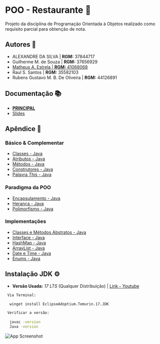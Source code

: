 
# POO - Restaurante 🍔

Projeto da disciplina de Programação Orientada à Objetos realizado como requisito parcial para obtenção de nota.


## Autores 🤝

- ALEXANDRE DA SILVA | **RGM:** 37844717
- Guilherme M. de Souza | **RGM:** 37656929
- [Matheus A. Estrela | **RGM:** 41068068](https://github.com/theVyke)
- Raul S. Santos | **RGM:** 35582103
- Rubens Gustavo M. B. De Oliveira | **RGM:** 44126891


## Documentação 📚

- [**PRINCIPAL**](https://1drv.ms/w/c/735ed4d1c91c50a3/EWGLvtlCOG9FnYTX5pvW_iYB9tHU7_RH0Nn0jkg5KceQiA?e=eaEogI)
- [Slides](https://drive.google.com/drive/folders/1afBNMocfGJmqi-BDZHpmxeoNl1TF0R0B?usp=sharing)




## Apêndice 📖

### Básico & Complementar

- [Classes - Java](https://www.w3schools.com/java/java_classes.asp)
- [Atributos - Java](https://www.w3schools.com/java/java_class_attributes.asp)
- [Métodos - Java](https://www.w3schools.com/java/java_class_methods.asp)
- [Construtores - Java](https://www.w3schools.com/java/java_constructors.asp)
- [Palavra *This* - Java](https://www.w3schools.com/java/ref_keyword_this.asp)


### Paradigma da POO

- [Encapsulamento - Java](https://www.w3schools.com/java/java_encapsulation.asp)
- [Herança - Java](https://www.w3schools.com/java/java_inheritance.asp)
- [Polimorfismo - Java](https://www.w3schools.com/java/java_polymorphism.asp)

### Implementações

- [Classes e Métodos Abstratos - Java](https://www.w3schools.com/java/java_abstract.asp)
- [Interface - Java](https://www.w3schools.com/java/java_interface.asp)
- [HashMap - Java](https://www.w3schools.com/java/java_hashmap.asp)
- [ArrayList - Java](https://www.w3schools.com/java/java_arraylist.asp)
- [Date e Time - Java](https://www.w3schools.com/java/java_date.asp)
- [Enums - Java](https://www.w3schools.com/java/java_enums.asp)


## Instalação JDK ⚙️

* **Versão Usada:** *17 LTS* (Qualquer Distribuição) | [Link - Youtube](https://www.youtube.com/watch?v=xUCGahzEM84)


```cmd
 Via Terminal:

  winget install EclipseAdoptium.Temurin.17.JDK

 Verificar a versão: 
  
  javac -version
  Java -version
```

![App Screenshot](https://i.ibb.co/SX7LqSnz/Screenshot-10.png)
